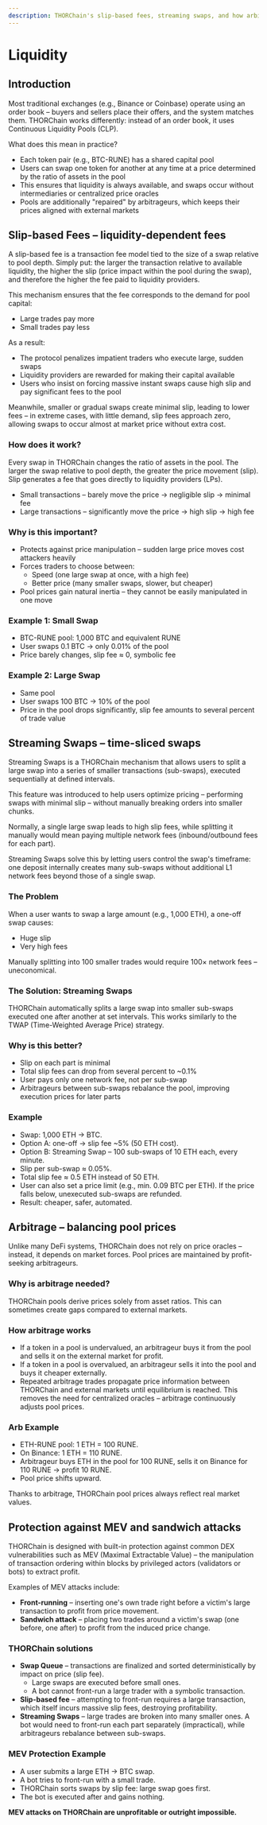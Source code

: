 ```yaml
---
description: THORChain's slip-based fees, streaming swaps, and how arbitrage protects against MEV and sandwich attacks
---
```


# Liquidity

## Introduction

Most traditional exchanges (e.g., Binance or Coinbase) operate using an order book – buyers and sellers place their offers, and the system matches them. THORChain works differently: instead of an order book, it uses Continuous Liquidity Pools (CLP).

What does this mean in practice?

- Each token pair (e.g., BTC-RUNE) has a shared capital pool
- Users can swap one token for another at any time at a price determined by the ratio of assets in the pool
- This ensures that liquidity is always available, and swaps occur without intermediaries or centralized price oracles
- Pools are additionally "repaired" by arbitrageurs, which keeps their prices aligned with external markets

## Slip-based Fees – liquidity-dependent fees

A slip-based fee is a transaction fee model tied to the size of a swap relative to pool depth.
Simply put: the larger the transaction relative to available liquidity, the higher the slip (price impact within the pool during the swap), and therefore the higher the fee paid to liquidity providers.

This mechanism ensures that the fee corresponds to the demand for pool capital:

- Large trades pay more
- Small trades pay less

As a result:

- The protocol penalizes impatient traders who execute large, sudden swaps
- Liquidity providers are rewarded for making their capital available
- Users who insist on forcing massive instant swaps cause high slip and pay significant fees to the pool

Meanwhile, smaller or gradual swaps create minimal slip, leading to lower fees – in extreme cases, with little demand, slip fees approach zero, allowing swaps to occur almost at market price without extra cost.

### How does it work?

Every swap in THORChain changes the ratio of assets in the pool. The larger the swap relative to pool depth, the greater the price movement (slip). Slip generates a fee that goes directly to liquidity providers (LPs).

- Small transactions – barely move the price → negligible slip → minimal fee
- Large transactions – significantly move the price → high slip → high fee

### Why is this important?

- Protects against price manipulation – sudden large price moves cost attackers heavily
- Forces traders to choose between:
  - Speed (one large swap at once, with a high fee)
  - Better price (many smaller swaps, slower, but cheaper)
- Pool prices gain natural inertia – they cannot be easily manipulated in one move

### Example 1: Small Swap

- BTC-RUNE pool: 1,000 BTC and equivalent RUNE
- User swaps 0.1 BTC → only 0.01% of the pool
- Price barely changes, slip fee ≈ 0, symbolic fee

### Example 2: Large Swap

- Same pool
- User swaps 100 BTC → 10% of the pool
- Price in the pool drops significantly, slip fee amounts to several percent of trade value

## Streaming Swaps – time-sliced swaps

Streaming Swaps is a THORChain mechanism that allows users to split a large swap into a series of smaller transactions (sub-swaps), executed sequentially at defined intervals.

This feature was introduced to help users optimize pricing – performing swaps with minimal slip – without manually breaking orders into smaller chunks.

Normally, a single large swap leads to high slip fees, while splitting it manually would mean paying multiple network fees (inbound/outbound fees for each part).

Streaming Swaps solve this by letting users control the swap's timeframe: one deposit internally creates many sub-swaps without additional L1 network fees beyond those of a single swap.

### The Problem

When a user wants to swap a large amount (e.g., 1,000 ETH), a one-off swap causes:

- Huge slip
- Very high fees

Manually splitting into 100 smaller trades would require 100× network fees – uneconomical.

### The Solution: Streaming Swaps

THORChain automatically splits a large swap into smaller sub-swaps executed one after another at set intervals. This works similarly to the TWAP (Time-Weighted Average Price) strategy.

### Why is this better?

- Slip on each part is minimal
- Total slip fees can drop from several percent to ~0.1%
- User pays only one network fee, not per sub-swap
- Arbitrageurs between sub-swaps rebalance the pool, improving execution prices for later parts

### Example

- Swap: 1,000 ETH → BTC.
- Option A: one-off → slip fee ~5% (50 ETH cost).
- Option B: Streaming Swap – 100 sub-swaps of 10 ETH each, every minute.
- Slip per sub-swap ≈ 0.05%.
- Total slip fee ≈ 0.5 ETH instead of 50 ETH.
- User can also set a price limit (e.g., min. 0.09 BTC per ETH). If the price falls below, unexecuted sub-swaps are refunded.
- Result: cheaper, safer, automated.

## Arbitrage – balancing pool prices

Unlike many DeFi systems, THORChain does not rely on price oracles – instead, it depends on market forces. Pool prices are maintained by profit-seeking arbitrageurs.

### Why is arbitrage needed?

THORChain pools derive prices solely from asset ratios. This can sometimes create gaps compared to external markets.

### How arbitrage works

- If a token in a pool is undervalued, an arbitrageur buys it from the pool and sells it on the external market for profit.
- If a token in a pool is overvalued, an arbitrageur sells it into the pool and buys it cheaper externally.
- Repeated arbitrage trades propagate price information between THORChain and external markets until equilibrium is reached. This removes the need for centralized oracles – arbitrage continuously adjusts pool prices.

### Arb Example

- ETH-RUNE pool: 1 ETH = 100 RUNE.
- On Binance: 1 ETH = 110 RUNE.
- Arbitrageur buys ETH in the pool for 100 RUNE, sells it on Binance for 110 RUNE → profit 10 RUNE.
- Pool price shifts upward.

Thanks to arbitrage, THORChain pool prices always reflect real market values.

## Protection against MEV and sandwich attacks

THORChain is designed with built-in protection against common DEX vulnerabilities such as MEV (Maximal Extractable Value) – the manipulation of transaction ordering within blocks by privileged actors (validators or bots) to extract profit.

Examples of MEV attacks include:

- **Front-running** – inserting one's own trade right before a victim's large transaction to profit from price movement.
- **Sandwich attack** – placing two trades around a victim's swap (one before, one after) to profit from the induced price change.

### THORChain solutions

- **Swap Queue** – transactions are finalized and sorted deterministically by impact on price (slip fee).
  - Large swaps are executed before small ones.
  - A bot cannot front-run a large trader with a symbolic transaction.
- **Slip-based fee** – attempting to front-run requires a large transaction, which itself incurs massive slip fees, destroying profitability.
- **Streaming Swaps** – large trades are broken into many smaller ones. A bot would need to front-run each part separately (impractical), while arbitrageurs rebalance between sub-swaps.

### MEV Protection Example

- A user submits a large ETH → BTC swap.
- A bot tries to front-run with a small trade.
- THORChain sorts swaps by slip fee: large swap goes first.
- The bot is executed after and gains nothing.

**MEV attacks on THORChain are unprofitable or outright impossible.**
